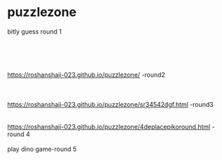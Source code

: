 # puzzlezone <br>
bitly guess round 1<br><br><br><br><br>

https://roshanshaji-023.github.io/puzzlezone/ -round2<br><br><br><br>
https://roshanshaji-023.github.io/puzzlezone/sr34542dgf.html -round3<br><br><br>
https://roshanshaji-023.github.io/puzzlezone/4deplacepikoround.html -round 4<br><br>
play dino game-round 5<br>
